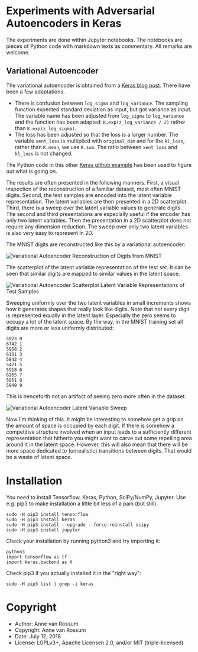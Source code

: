 # Experiments with Adversarial Autoencoders in Keras

The experiments are done within Jupyter notebooks. The notebooks are pieces of Python code with markdown texts as 
commentary. All remarks are welcome. 

## Variational Autoencoder

The variational autoencoder is obtained from a [Keras blog post](https://blog.keras.io/building-autoencoders-in-keras.html). There have been a few adaptations. 

* There is confusion between `log_sigma` and `log_variance`. The sampling function expected standard deviation as input, but got variance as input. The variable name has been adjusted from `log_sigma` to `log_variance` and the function has been adapted: `K.exp(z_log_variance / 2)` rather than `K.exp(z_log_sigma)`. 
* The loss has been adjusted so that the loss is a larger number. The variable `xent_loss` is multiplied with `original_dim` and for the `kl_loss`, rather than `K.mean`, we use `K.sum`. The ratio between `xent_loss` and `kl_loss` is not changed.

The Python code in this other [Keras github example](https://github.com/keras-team/keras/blob/master/examples/variational_autoencoder.py) has been used to figure out what is going on.

The results are often presented in the following manners. First, a visual inspection of the reconstruction of a familiar dataset, most often MNIST digits. Second, the test samples are encoded into the latent variable representation. The latent variables are then presented in a 2D scatterplot. Third, there is a sweep over the latent variable values to generate digits. The second and third presentations are especially useful if the encoder has only two latent variables. Then the presentation in a 2D scatterplot does not require any dimension reduction. The sweep over only two latent variables is also very easy to represent in 2D.

The MNIST digits are reconstructed like this by a variational autoencoder:

![Variational Autoencoder Reconstruction of Digits from MNIST](https://raw.githubusercontent.com/mrquincle/keras-adversarial-autoencoders/master/results/va_mnist.png)

The scatterplot of the latent variable representation of the test set. It can be seen that similar digits are mapped to similar values in the latent space.

![Variational Autoencoder Scatterplot Latent Variable Representations of Test Samples](https://raw.githubusercontent.com/mrquincle/keras-adversarial-autoencoders/master/results/va_scatterplot.png)

Sweeping uniformly over the two latent variables in small increments shows how it generates shapes that really look like digits. Note that not every digit is represented equally in the latent layer. Especially the zero seems to occupy a lot of the latent space. By the way, in the MNIST training set all digits are more or less uniformly distributed:

    5923 0
    6742 1
    5958 2
    6131 3
    5842 4
    5421 5
    5918 6
    6265 7
    5851 8
    5949 9

This is henceforth not an artifact of seeing zero more often in the dataset. 

![Variational Autoencoder Latent Variable Sweep](https://raw.githubusercontent.com/mrquincle/keras-adversarial-autoencoders/master/results/va_latent_sweep.png)

Now I'm thinking of this. It might be interesting to somehow get a grip on the amount of space is occupied by each digit. If there is somehow a competitive structure involved when an input leads to a sufficiently different representation that hitherto you might want to carve out some repelling area around it in the latent space. However, this will also mean that there will be more space dedicated to (unrealistic) transitions between digits. That would be a waste of latent space.

# Installation 

You need to install Tensorflow, Keras, Python, SciPy/NumPy, Jupyter. Use e.g. pip3 to make installation a little bit less
of a pain (but still).

	sudo -H pip3 install tensorflow
	sudo -H pip3 install keras
	sudo -H pip3 install --upgrade --force-reinstall scipy
	sudo -H pip3 install jupyter

Check your installation by running python3 and try importing it:

	python3
	import tensorflow as tf
	import keras.backend as K

Check pip3 if you actually installed it in the "right way":

	sudo -H pip3 list | grep -i keras

# Copyright

* Author: Anne van Rossum
* Copyright: Anne van Rossum
* Date: July 12, 2018
* License: LGPLv3+, Apache Licensen 2.0, and/or MIT (triple-licensed)
